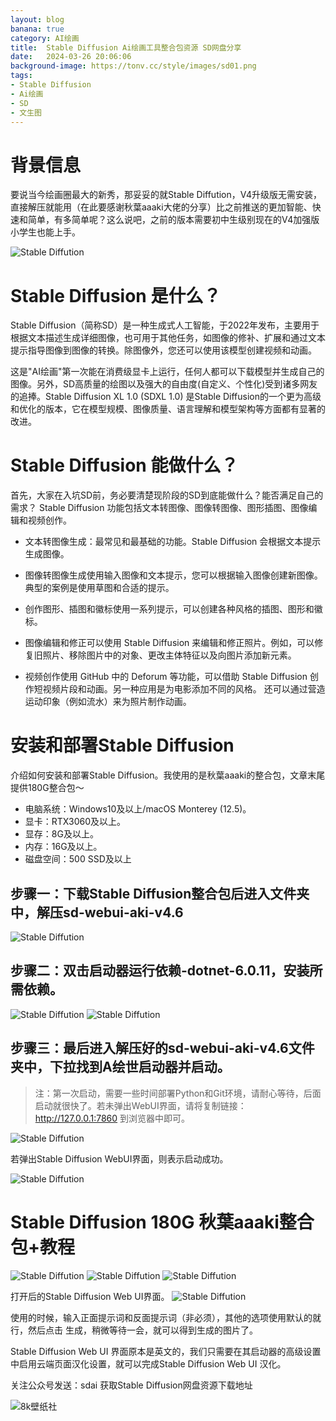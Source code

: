```yaml
---
layout: blog
banana: true
category: AI绘画
title:  Stable Diffusion Ai绘画工具整合包资源 SD网盘分享
date:   2024-03-26 20:06:06
background-image: https://tonv.cc/style/images/sd01.png
tags:
- Stable Diffusion
- Ai绘画
- SD
- 文生图
---
```

#  背景信息
要说当今绘画圈最大的新秀，那妥妥的就Stable Diffution，V4升级版无需安装，直接解压就能用（在此要感谢秋葉aaaki大佬的分享）比之前推送的更加智能、快速和简单，有多简单呢？这么说吧，之前的版本需要初中生级别现在的V4加强版小学生也能上手。

![Stable Diffution](https://tonv.cc/style/images/sd01.png)

#  Stable Diffusion 是什么？
Stable Diffusion（简称SD）是一种生成式人工智能，于2022年发布，主要用于根据文本描述生成详细图像，也可用于其他任务，如图像的修补、扩展和通过文本提示指导图像到图像的转换。除图像外，您还可以使用该模型创建视频和动画。

这是"AI绘画"第一次能在消费级显卡上运行，任何人都可以下载模型并生成自己的图像。另外，SD高质量的绘图以及强大的自由度(自定义、个性化)受到诸多网友的追捧。Stable Diffusion XL 1.0 (SDXL 1.0) 是Stable Diffusion的一个更为高级和优化的版本，它在模型规模、图像质量、语言理解和模型架构等方面都有显著的改进。

#  Stable Diffusion 能做什么？
首先，大家在入坑SD前，务必要清楚现阶段的SD到底能做什么？能否满足自己的需求？
Stable Diffusion 功能包括文本转图像、图像转图像、图形插图、图像编辑和视频创作。
- 文本转图像生成：最常见和最基础的功能。Stable Diffusion 会根据文本提示生成图像。

- 图像转图像生成使用输入图像和文本提示，您可以根据输入图像创建新图像。典型的案例是使用草图和合适的提示。

- 创作图形、插图和徽标使用一系列提示，可以创建各种风格的插图、图形和徽标。

- 图像编辑和修正可以使用 Stable Diffusion 来编辑和修正照片。例如，可以修复旧照片、移除图片中的对象、更改主体特征以及向图片添加新元素。

- 视频创作使用 GitHub 中的 Deforum 等功能，可以借助 Stable Diffusion 创作短视频片段和动画。另一种应用是为电影添加不同的风格。 还可以通过营造运动印象（例如流水）来为照片制作动画。

#  安装和部署Stable Diffusion
介绍如何安装和部署Stable Diffusion。我使用的是秋葉aaaki的整合包，文章末尾提供180G整合包～

- 电脑系统：Windows10及以上/macOS Monterey (12.5)。
- 显卡：RTX3060及以上。
- 显存：8G及以上。
- 内存：16G及以上。
- 磁盘空间：500 SSD及以上

##  步骤一：下载Stable Diffusion整合包后进入文件夹中，解压sd-webui-aki-v4.6
![Stable Diffution](https://tonv.cc/style/images/sd02.png)

##  步骤二：双击启动器运行依赖-dotnet-6.0.11，安装所需依赖。
![Stable Diffution](https://tonv.cc/style/images/sd03.png)
![Stable Diffution](https://tonv.cc/style/images/sd04.png)

##  步骤三：最后进入解压好的sd-webui-aki-v4.6文件夹中，下拉找到A绘世启动器并启动。

> 注：第一次启动，需要一些时间部署Python和Git环境，请耐心等待，后面启动就很快了。若未弹出WebUI界面，请将复制链接：http://127.0.0.1:7860 到浏览器中即可。

![Stable Diffution](https://tonv.cc/style/images/sd05.webp)

若弹出Stable Diffusion WebUI界面，则表示启动成功。

![Stable Diffution](https://tonv.cc/style/images/sd06.webp)

#  Stable Diffusion 180G 秋葉aaaki整合包+教程
![Stable Diffution](https://tonv.cc/style/images/sd07.png)
![Stable Diffution](https://tonv.cc/style/images/sd08.png)
![Stable Diffution](https://tonv.cc/style/images/sd09.png)

打开后的Stable Diffusion Web UI界面。
![Stable Diffution](https://tonv.cc/style/images/sd010.png)

使用的时候，输入正面提示词和反面提示词（非必须），其他的选项使用默认的就行，然后点击 生成，稍微等待一会，就可以得到生成的图片了。

Stable Diffusion Web UI 界面原本是英文的，我们只需要在其启动器的高级设置中启用云端页面汉化设置，就可以完成Stable Diffusion Web UI 汉化。

关注公众号发送：sdai 获取Stable Diffusion网盘资源下载地址

![8k壁纸社](https://tonv.cc/style/images/sd11.jpg)